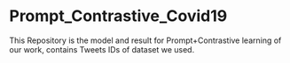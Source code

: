 # Prompt_Contrastive_Covid19
This Repository is the model and result for Prompt+Contrastive learning of our work, contains Tweets IDs of dataset we used.
